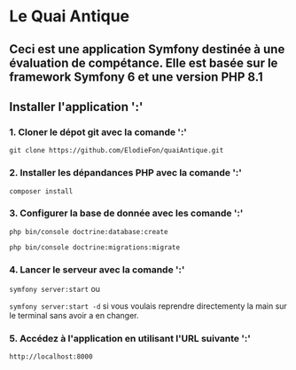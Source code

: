 # Le Quai Antique

## Ceci est une application Symfony destinée à une évaluation de compétance. Elle est basée sur le framework Symfony 6 et une version PHP 8.1

## Installer l'application ':'

### 1. Cloner le dépot git avec la comande ':'

` git clone https://github.com/ElodieFon/quaiAntique.git `

### 2. Installer les dépandances PHP avec la comande ':'

`composer install`

### 3. Configurer la base de donnée avec les comande ':'

`php bin/console doctrine:database:create`

`php bin/console doctrine:migrations:migrate`

### 4. Lancer le serveur avec la comande ':'

`symfony server:start` ou

`symfony server:start -d` si vous voulais reprendre directementy la main sur le terminal sans avoir a en changer.

### 5. Accédez à l'application en utilisant l'URL suivante ':'

`http://localhost:8000`
